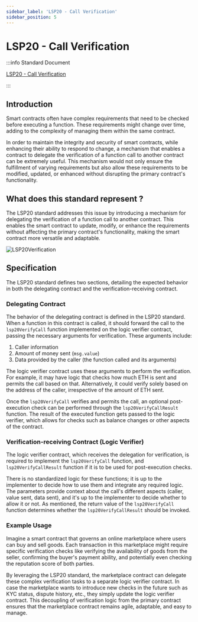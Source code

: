 ```yaml
---
sidebar_label: 'LSP20 - Call Verification'
sidebar_position: 5
---
```


# LSP20 - Call Verification

:::info Standard Document

[LSP20 - Call Verification](https://github.com/lukso-network/LIPs/blob/main/LSPs/LSP-20-CallVerification.md)

:::

## Introduction

Smart contracts often have complex requirements that need to be checked before executing a function. These requirements might change over time, adding to the complexity of managing them within the same contract.

In order to maintain the integrity and security of smart contracts, while enhancing their ability to respond to change, a mechanism that enables a contract to delegate the verification of a function call to another contract can be extremely useful. This mechanism would not only ensure the fulfillment of varying requirements but also allow these requirements to be modified, updated, or enhanced without disrupting the primary contract's functionality.

## What does this standard represent ?

The LSP20 standard addresses this issue by introducing a mechanism for delegating the verification of a function call to another contract. This enables the smart contract to update, modify, or enhance the requirements without affecting the primary contract's functionality, making the smart contract more versatile and adaptable.

![LSP20Verification](/img/standards/lsp20/LSP20-Verification.jpeg)

## Specification

The LSP20 standard defines two sections, detailing the expected behavior in both the delegating contract and the verification-receiving contract.

### Delegating Contract

The behavior of the delegating contract is defined in the LSP20 standard. When a function in this contract is called, it should forward the call to the `lsp20VerifyCall` function implemented on the logic verifier contract, passing the necessary arguments for verification. These arguments include:

1. Caller information
2. Amount of money sent (`msg.value`)
3. Data provided by the caller (the function called and its arguments)

The logic verifier contract uses these arguments to perform the verification. For example, it may have logic that checks how much ETH is sent and permits the call based on that. Alternatively, it could verify solely based on the address of the caller, irrespective of the amount of ETH sent.

Once the `lsp20VerifyCall` verifies and permits the call, an optional post-execution check can be performed through the `lsp20VerifyCallResult` function. The result of the executed function gets passed to the logic verifier, which allows for checks such as balance changes or other aspects of the contract.

### Verification-receiving Contract (Logic Verifier)

The logic verifier contract, which receives the delegation for verification, is required to implement the `lsp20VerifyCall` function, and `lsp20VerifyCallResult` function if it is to be used for post-execution checks.

There is no standardized logic for these functions; it is up to the implementer to decide how to use them and integrate any required logic. The parameters provide context about the call's different aspects (caller, value sent, data sent), and it's up to the implementer to decide whether to allow it or not. As mentioned, the return value of the `lsp20VerifyCall` function determines whether the `lsp20VerifyCallResult` should be invoked.

### Example Usage

Imagine a smart contract that governs an online marketplace where users can buy and sell goods. Each transaction in this marketplace might require specific verification checks like verifying the availability of goods from the seller, confirming the buyer's payment ability, and potentially even checking the reputation score of both parties.

By leveraging the LSP20 standard, the marketplace contract can delegate these complex verification tasks to a separate logic verifier contract. In case the marketplace wants to introduce new checks in the future such as KYC status, dispute history, etc., they simply update the logic verifier contract. This decoupling of verification logic from the primary contract ensures that the marketplace contract remains agile, adaptable, and easy to manage.
